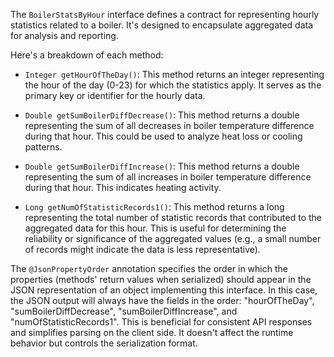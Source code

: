 The `BoilerStatsByHour` interface defines a contract for representing hourly statistics related to a boiler. It's designed to encapsulate aggregated data for analysis and reporting.

Here's a breakdown of each method:

*   `Integer getHourOfTheDay()`:  This method returns an integer representing the hour of the day (0-23) for which the statistics apply.  It serves as the primary key or identifier for the hourly data.

*   `Double getSumBoilerDiffDecrease()`: This method returns a double representing the sum of all decreases in boiler temperature difference during that hour. This could be used to analyze heat loss or cooling patterns.

*   `Double getSumBoilerDiffIncrease()`:  This method returns a double representing the sum of all increases in boiler temperature difference during that hour.  This indicates heating activity.

*   `Long getNumOfStatisticRecords1()`: This method returns a long representing the total number of statistic records that contributed to the aggregated data for this hour. This is useful for determining the reliability or significance of the aggregated values (e.g., a small number of records might indicate the data is less representative).

The `@JsonPropertyOrder` annotation specifies the order in which the properties (methods' return values when serialized) should appear in the JSON representation of an object implementing this interface.  In this case, the JSON output will always have the fields in the order: "hourOfTheDay", "sumBoilerDiffDecrease", "sumBoilerDiffIncrease", and "numOfStatisticRecords1". This is beneficial for consistent API responses and simplifies parsing on the client side.  It doesn't affect the runtime behavior but controls the serialization format.